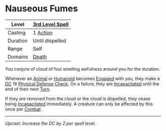 # Nauseous Fumes

| Level    | [3rd Level Spell](3rd%20Level%20Spells.md)                            |
| -------- | --------------------------------------------------------------------- |
| Casting  | 1 [Action](../../../../Game%20Procedures/Core%20Procedures/Action.md) |
| Duration | Until dispelled                                                       |
| Range    | Self                                                                  |
| Domains  | [Death](../../Spell%20Domains/Death.md)                               |

You conjure of cloud of foul smelling awfulness around you for the duration.

Whenever an [Animal](../../../../Resources%20for%20GMs/Creature%20Types/Animal.md) or [Humanoid](../../../../Resources%20for%20GMs/Creature%20Types/Humanoid.md) becomes [Engaged](../../../../Game%20Procedures/Conditions/Engaged.md) with you, they make a [DC](../../../../Game%20Procedures/Core%20Procedures/DC.md) 16 [Physical Defense](../../../../Player%20Characters/Derived%20Statistics/Physical%20Defense.md) [Check](../../../../Game%20Procedures/Core%20Procedures/Check.md). On a failure, they are [Incapacitated](../../../../Game%20Procedures/Conditions/Incapacitated.md) until the end of their next [Turn](../../../../Game%20Procedures/Core%20Procedures/Turn.md).

If they are removed from the cloud or the cloud is dispelled, they cease being [Incapacitated](../../../../Game%20Procedures/Conditions/Incapacitated.md) immediately. A creature can only be affected by this once per [Combat](../../../../Game%20Procedures/Combat/Combat.md).

---
*Upcast: Increase the DC by 2 per spell level.*
